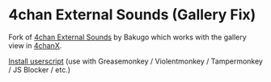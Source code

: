 # 4chan External Sounds (Gallery Fix)

Fork of [4chan External Sounds](https://sleazyfork.org/en/scripts/31045-4chan-external-sounds) by Bakugo which works with the gallery
view in [4chanX](https://www.4chan-x.net).

[Install userscript](https://raw.githubusercontent.com/elttil/4chan-External-Sound-Gallery-Fix/master/script.user.js) (use with Greasemonkey / Violentmonkey / Tampermonkey / JS Blocker / etc.)
